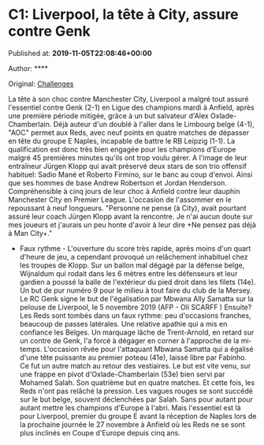 
# C1: Liverpool, la tête à City, assure contre Genk

Published at: **2019-11-05T22:08:46+00:00**

Author: ****

Original: [Challenges](https://www.challenges.fr/sport/c1-liverpool-la-tete-a-city-assure-contre-genk_683317)

La tête à son choc contre Manchester City, Liverpool a malgré tout assuré l'essentiel contre Genk (2-1) en Ligue des champions mardi à Anfield, après une première période mitigée, grâce à un but salvateur d'Alex Oxlade-Chamberlain.
Déjà auteur d'un doublé à l'aller dans le Limbourg belge (4-1), "AOC" permet aux Reds, avec neuf points en quatre matches de dépasser en tête du groupe E Naples, incapable de battre le RB Leipzig (1-1).
La qualification est donc très bien engagée pour les champions d'Europe malgré 45 premières minutes qu'ils ont trop voulu gérer. A l'image de leur entraîneur Jürgen Klopp qui avait préservé deux stars de son trio offensif habituel: Sadio Mané et Roberto Firmino, sur le banc au coup d'envoi. Ainsi que ses hommes de base Andrew Robertson et Jordan Henderson.
Compréhensible à cinq jours de leur choc à Anfield contre leur dauphin Manchester City en Premier League. L'occasion de l'assommer en le repoussant à neuf longueurs.
"Personne ne pense (à City), avait pourtant assuré leur coach Jürgen Klopp avant la rencontre. Je n'ai aucun doute sur mes joueurs et j'aurais un peu honte d'avoir à leur dire +Ne pensez pas déjà à Man City+."
- Faux rythme -
L'ouverture du score très rapide, après moins d'un quart d'heure de jeu, a cependant provoqué un relâchement inhabituel chez les troupes de Klopp. Sur un ballon mal dégagé par la défense belge, Wijnaldum qui rodait dans les 6 mètres entre les défenseurs et leur gardien a poussé la balle de l'extérieur du pied droit dans les filets (14e). Un but de pur numéro 9 pour le milieu à tout faire du club de la Mersey.
Le RC Genk signe le but de l'égalisation par Mbwana Ally Samatta sur la pelouse de Liverpool, le 5 novembre 2019 (AFP - Oli SCARFF )
Ensuite? Les Reds sont tombés dans un faux rythme: peu d'occasions franches, beaucoup de passes latérales. Une relative apathie qui a mis en confiance les Belges. Un marquage lâche de Trent-Arnold, en retard sur un contre de Genk, l'a forcé à dégager en corner à l'approche de la mi-temps. L'occasion rêvée pour l'attaquant Mbwana Samatta qui a égalisé d'une tête puissante au premier poteau (41e), laissé libre par Fabinho.
Ce fut un autre match au retour des vestiaires. Le but est vite venu, sur une frappe en pivot d'Oxlade-Chamberlain (53e) bien servi par Mohamed Salah. Son quatrième but en quatre matches.
Et cette fois, les Reds n'ont pas relâché la pression. Les vagues rouges se sont succédé sur le but belge, souvent déclenchées par Salah. Sans pour autant pour autant mettre les champions d'Europe à l'abri.
Mais l'essentiel est là pour Liverpool, premier du groupe E avant la réception de Naples lors de la prochaine journée le 27 novembre à Anfield où les Reds ne se sont plus inclinés en Coupe d'Europe depuis cinq ans.

